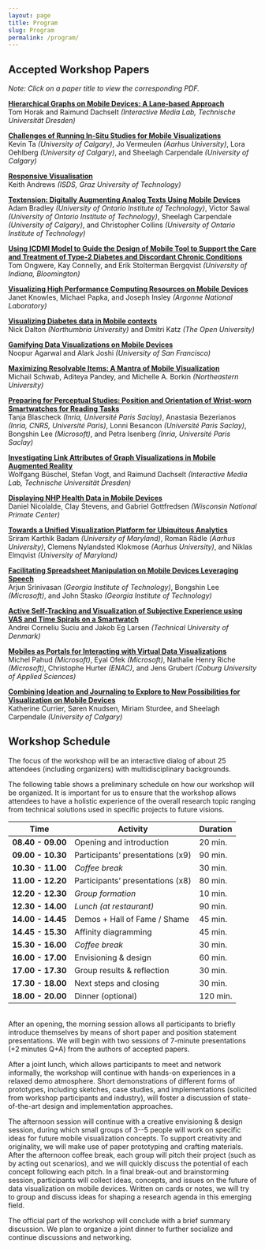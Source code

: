 ```yaml
---
layout: page
title: Program
slug: Program
permalink: /program/
---
```



## Accepted Workshop Papers

*Note: Click on a paper title to view the corresponding PDF.*

**[Hierarchical Graphs on Mobile Devices: A Lane-based Approach](../assets/mobilevis2018_paper_1.pdf)**
<br>Tom Horak and Raimund Dachselt *(Interactive Media Lab, Technische Universität Dresden)*

**[Challenges of Running In-Situ Studies for Mobile Visualizations](../assets/mobilevis2018_paper_2.pdf)**
<br>Kevin Ta *(University of Calgary)*, Jo Vermeulen *(Aarhus University)*, Lora Oehlberg *(University of Calgary)*, and Sheelagh Carpendale *(University of Calgary)*

**[Responsive Visualisation](../assets/mobilevis2018_paper_4.pdf)**
<br>Keith Andrews *(ISDS, Graz University of Technology)*

**[Textension: Digitally Augmenting Analog Texts Using Mobile Devices](../assets/mobilevis2018_paper_5.pdf)**
<br>Adam Bradley *(University of Ontario Institute of Technology)*, Victor Sawal *(University of Ontario Institute of Technology)*, Sheelagh Carpendale *(University of Calgary)*, and Christopher Collins *(University of Ontario Institute of Technology)*

**[Using ICDMI Model to Guide the Design of Mobile Tool to Support the Care and Treatment of Type-2 Diabetes and Discordant Chronic Conditions](../assets/mobilevis2018_paper_6.pdf)**
<br>Tom Ongwere, Kay Connelly, and Erik Stolterman Bergqvist *(University of Indiana, Bloomington)*

**[Visualizing High Performance Computing Resources on Mobile Devices](../assets/mobilevis2018_paper_7.pdf)**
<br>Janet Knowles, Michael Papka, and Joseph Insley *(Argonne National Laboratory)*

**[Visualizing Diabetes data in Mobile contexts](../assets/mobilevis2018_paper_8.pdf)**
<br>Nick Dalton *(Northumbria University)* and Dmitri Katz *(The Open University)*

**[Gamifying Data Visualizations on Mobile Devices](../assets/mobilevis2018_paper_9.pdf)**
<br>Noopur Agarwal and Alark Joshi *(University of San Francisco)*

**[Maximizing Resolvable Items: A Mantra of Mobile Visualization](../assets/mobilevis2018_paper_10.pdf)**
<br>Michail Schwab, Aditeya Pandey, and Michelle A. Borkin *(Northeastern University)*

**[Preparing for Perceptual Studies: Position and Orientation of Wrist-worn Smartwatches for Reading Tasks](../assets/mobilevis2018_paper_11.pdf)**
<br>Tanja Blascheck *(Inria, Université Paris Saclay)*, Anastasia Bezerianos *(Inria, CNRS, Université Paris)*, Lonni Besancon *(Université Paris Saclay)*, Bongshin Lee *(Microsoft)*, and Petra Isenberg *(Inria, Université Paris Saclay)*

**[Investigating Link Attributes of Graph Visualizations in Mobile Augmented Reality](../assets/mobilevis2018_paper_12.pdf)**
<br>Wolfgang Büschel, Stefan Vogt, and Raimund Dachselt *(Interactive Media Lab, Technische Universität Dresden)*

**[Displaying NHP Health Data in Mobile Devices](../assets/mobilevis2018_paper_13.pdf)**
<br>Daniel Nicolalde, Clay Stevens, and Gabriel Gottfredsen *(Wisconsin National Primate Center)*

**[Towards a Unified Visualization Platform for Ubiquitous Analytics](../assets/mobilevis2018_paper_14.pdf)**
<br>Sriram Karthik Badam *(University of Maryland)*, Roman Rädle *(Aarhus University)*, Clemens Nylandsted Klokmose *(Aarhus University)*, and Niklas Elmqvist *(University of Maryland)*

**[Facilitating Spreadsheet Manipulation on Mobile Devices Leveraging Speech](../assets/mobilevis2018_paper_15.pdf)**
<br>Arjun Srinivasan *(Georgia Institute of Technology)*, Bongshin Lee *(Microsoft)*, and John Stasko *(Georgia Institute of Technology)*

**[Active Self-Tracking and Visualization of Subjective Experience using VAS and Time Spirals on a Smartwatch](../assets/mobilevis2018_paper_16.pdf)**
<br>Andrei Corneliu Suciu and Jakob Eg Larsen *(Technical University of Denmark)*

**[Mobiles as Portals for Interacting with Virtual Data Visualizations](../assets/mobilevis2018_paper_18.pdf)**
<br>Michel Pahud *(Microsoft)*, Eyal Ofek *(Microsoft)*, Nathalie Henry Riche *(Microsoft)*, Christophe Hurter *(ENAC)*, and Jens Grubert *(Coburg University of Applied Sciences)*

**[Combining Ideation and Journaling to Explore to New Possibilities for Visualization on Mobile Devices](../assets/mobilevis2018_paper_19.pdf)**
<br>Katherine Currier, Søren Knudsen, Miriam Sturdee, and Sheelagh Carpendale *(University of Calgary)*


## Workshop Schedule

The focus of the workshop will be an interactive dialog of about 25 attendees (including organizers) with multidisciplinary backgrounds. 

The following table shows a preliminary schedule on how our workshop will be organized. It is important for us to ensure that the workshop allows attendees to have a holistic experience of the overall research topic ranging from technical solutions used in specific projects to future visions.

| **Time** 	          | Activity            	                | Duration 	|
|------------------   |-------------------------------------	|---------	|
| **08.40 - 09.00** 	| Opening and introduction            	| 20 min. 	|
| **09.00 - 10.30** 	| Participants’ presentations (x9)   	  | 90 min. 	|
| **10.30 - 11.00** 	| *Coffee break*                        | 30 min. 	|
| **11.00 - 12.20** 	| Participants’ presentations (x8) 	    | 80 min. 	|
| **12.20 - 12.30** 	| *Group formation*                    	| 10 min. 	|
| **12.30 - 14.00** 	| *Lunch (at restaurant)*              	| 90 min. 	|
| **14.00 - 14.45** 	| Demos + Hall of Fame / Shame        	| 45 min. 	|
| **14.45 - 15.30** 	| Affinity diagramming                	| 45 min. 	|
| **15.30 - 16.00** 	| *Coffee break*                        | 30 min. 	|
| **16.00 - 17.00** 	| Envisioning & design                	| 60 min. 	|
| **17.00 - 17.30** 	| Group results & reflection           	| 30 min. 	|
| **17.30 - 18.00** 	| Next steps and closing        	      | 30 min. 	|
| **18.00 - 20.00** 	| Dinner (optional)             	      | 120 min. 	|

<br>
After an opening, the morning session allows all participants to briefly introduce themselves by means of short paper and position statement presentations. We will begin with two sessions of 7-minute presentations (+2 minutes Q+A) from the authors of accepted papers. 

After a joint lunch, which allows participants to meet and network informally, the workshop will continue with hands-on experiences in a relaxed demo atmosphere. Short demonstrations of different forms of prototypes, including sketches, case studies, and implementations (solicited from workshop participants and industry), will foster a discussion of state-of-the-art design and implementation approaches.

The afternoon session will continue with a creative envisioning & design session, during which small groups of 3--5 people will work on specific ideas for future mobile visualization concepts. To support creativity and originality, we will make use of paper prototyping and crafting materials. After the afternoon coffee break, each group will pitch their project (such as by acting out scenarios), and we will quickly discuss the potential of each concept following each pitch. In a final break-out and brainstorming session, participants will collect ideas, concepts, and issues on the future of data visualization on mobile devices. Written on cards or notes, we will try to group and discuss ideas for shaping a research agenda in this emerging field.

The official part of the workshop will conclude with a brief summary discussion. We plan to organize a joint dinner to further socialize and continue discussions and networking.